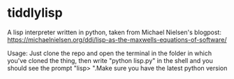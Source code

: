 # tiddlylisp
A lisp interpreter written in python, taken from Michael Nielsen's blogpost:
https://michaelnielsen.org/ddi/lisp-as-the-maxwells-equations-of-software/

Usage:
Just clone the repo and open the terminal in the folder in which you've cloned the thing,
then write "python lisp.py" in the shell and you should see the prompt "lisp> ".Make sure you have the latest python version 
